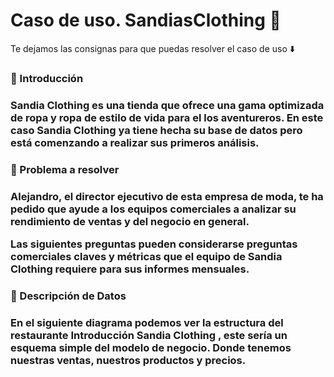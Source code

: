 # Caso de uso. SandiasClothing 🍉

Te dejamos las consignas para que puedas resolver el caso de uso ⬇️

<h3>📝 Introducción<h3>

Sandia Clothing es una tienda que ofrece una gama optimizada de ropa y ropa de estilo de vida para el los aventureros. En este caso Sandia Clothing ya tiene hecha su base de datos pero está comenzando a realizar sus primeros análisis.

<h3>🤔 Problema a resolver<h3>

Alejandro, el director ejecutivo de esta empresa de moda, te ha pedido que ayude a los equipos comerciales a analizar su rendimiento de ventas y del negocio en general.

Las siguientes preguntas pueden considerarse preguntas comerciales claves y métricas que el equipo de Sandia Clothing requiere para sus informes mensuales.

<h3>🚀 Descripción de Datos<h3>

En el siguiente diagrama podemos ver la estructura del restaurante Introducción Sandia Clothing , este sería un esquema simple del modelo de negocio. Donde tenemos nuestras ventas, nuestros productos y precios.
